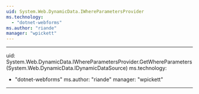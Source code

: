```yaml
---
uid: System.Web.DynamicData.IWhereParametersProvider
ms.technology: 
  - "dotnet-webforms"
ms.author: "riande"
manager: "wpickett"
---
```


---
uid: System.Web.DynamicData.IWhereParametersProvider.GetWhereParameters(System.Web.DynamicData.IDynamicDataSource)
ms.technology: 
  - "dotnet-webforms"
ms.author: "riande"
manager: "wpickett"
---
